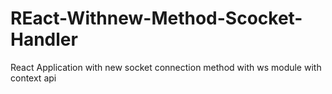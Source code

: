 # REact-Withnew-Method-Scocket-Handler
React Application with new socket connection method with ws module with context api
